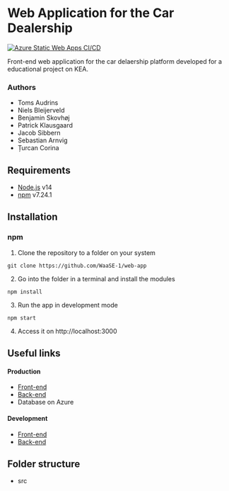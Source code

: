 # Web Application for the Car Dealership

[![Azure Static Web Apps CI/CD](https://github.com/WaaSE-1/web-app/actions/workflows/azure-static-web-apps-orange-hill-04f92d603.yml/badge.svg)](https://github.com/WaaSE-1/web-app/actions/workflows/azure-static-web-apps-orange-hill-04f92d603.yml)
  
Front-end web application for the car delaership platform developed for a educational project on KEA.

### Authors
- Toms Audrins
- Niels Bleijerveld 
- Benjamin Skovhøj
- Patrick Klausgaard
- Jacob Sibbern
- Sebastian Arnvig
- Țurcan Corina

<!-- #### Coding Standards
We've created our own coding-standards.py -->

## Requirements
- [Node.js](https://nodejs.org/en/download/) v14
- [npm](https://docs.npmjs.com/downloading-and-installing-node-js-and-npm) v7.24.1

## Installation 
### npm
1. Clone the repository to a folder on your system
```
git clone https://github.com/WaaSE-1/web-app
```
2. Go into  the folder in a terminal and install the modules
```
npm install
``` 
3. Run the app in development mode
```
npm start
```

4. Access it on http://localhost:3000


## Useful links

#### Production
- [Front-end](https://cardealership.unqhosting.com/)
- [Back-end](https://api-service.azurewebsites.net/docs)
- Database on Azure
#### Development
- [Front-end](http://localhost:3000)
- [Back-end](http://localhost:8000/docs)

## Folder structure
- src


